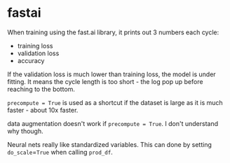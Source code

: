 # fastai

When training using the fast.ai library, it prints out 3 numbers each cycle:

* training loss
* validation loss
* accuracy

If the validation loss is much lower than training loss, the model is under fitting. It means the cycle length is too short - the log pop up before reaching to the bottom.

`precompute = True` is used as a shortcut if the dataset is large as it is much faster - about 10x faster.

data augmentation doesn't work if `precompute = True`. I don't understand why though.

Neural nets really like standardized variables. This can done by setting `do_scale`=`True` when calling `prod_df`.  



